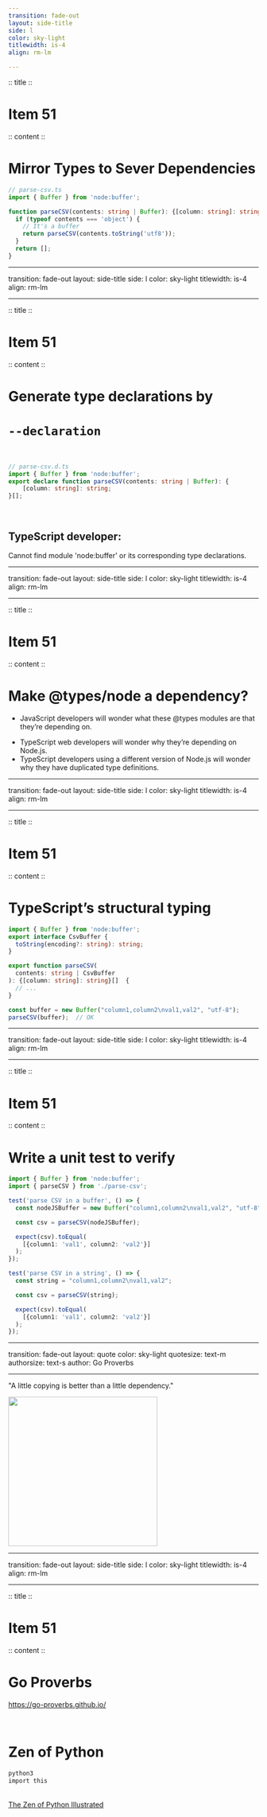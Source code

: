 ```yaml
---
transition: fade-out
layout: side-title
side: l
color: sky-light
titlewidth: is-4
align: rm-lm

---
```

:: title ::

# Item 51

<HachiwareItem2e text="Item 70 (2e)"/>

:: content ::

# Mirror Types to Sever Dependencies


```ts
// parse-csv.ts
import { Buffer } from 'node:buffer';

function parseCSV(contents: string | Buffer): {[column: string]: string}[] {
  if (typeof contents === 'object') {
    // It's a buffer
    return parseCSV(contents.toString('utf8'));
  }
  return [];
}
```

---
transition: fade-out
layout: side-title
side: l
color: sky-light
titlewidth: is-4
align: rm-lm

---
:: title ::

# Item 51

<HachiwareItem2e text="Item 70 (2e)"/>

:: content ::

# Generate type declarations by
# `--declaration`
<br />

```ts
// parse-csv.d.ts
import { Buffer } from 'node:buffer';
export declare function parseCSV(contents: string | Buffer): {
    [column: string]: string;
}[];
```
<br />

<v-click>
<h2>TypeScript developer:</h2>
Cannot find module 'node:buffer' or its corresponding type declarations.
</v-click>

---
transition: fade-out
layout: side-title
side: l
color: sky-light
titlewidth: is-4
align: rm-lm

---
:: title ::

# Item 51

<HachiwareItem2e text="Item 70 (2e)"/>

:: content ::

# Make @types/node a dependency?

- JavaScript developers will wonder what these @types modules are that they’re depending on.

<v-clicks>

- TypeScript web developers will wonder why they’re depending on Node.js.
- TypeScript developers using a different version of Node.js will wonder why they have duplicated type definitions.

</v-clicks>

---
transition: fade-out
layout: side-title
side: l
color: sky-light
titlewidth: is-4
align: rm-lm

---
:: title ::

# Item 51

<HachiwareItem2e text="Item 70 (2e)"/>

:: content ::

# TypeScript’s structural typing

```ts {2-4|2-4,7|all}
import { Buffer } from 'node:buffer';
export interface CsvBuffer {
  toString(encoding?: string): string;
}

export function parseCSV(
  contents: string | CsvBuffer
): {[column: string]: string}[]  {
  // ...
}

const buffer = new Buffer("column1,column2\nval1,val2", "utf-8");
parseCSV(buffer);  // OK
```

---
transition: fade-out
layout: side-title
side: l
color: sky-light
titlewidth: is-4
align: rm-lm

---
:: title ::

# Item 51

<HachiwareItem2e text="Item 70 (2e)"/>

:: content ::

# Write a unit test to verify

```ts {1,2,4-13|1,2,14-23}
import { Buffer } from 'node:buffer';
import { parseCSV } from './parse-csv';

test('parse CSV in a buffer', () => {
  const nodeJSBuffer = new Buffer("column1,column2\nval1,val2", "utf-8")

  const csv = parseCSV(nodeJSBuffer);

  expect(csv).toEqual(
    [{column1: 'val1', column2: 'val2'}]
  );
});

test('parse CSV in a string', () => {
  const string = "column1,column2\nval1,val2";

  const csv = parseCSV(string);

  expect(csv).toEqual(
    [{column1: 'val1', column2: 'val2'}]
  );
});
```

---
transition: fade-out
layout: quote
color: sky-light
quotesize: text-m
authorsize: text-s
author: Go Proverbs

---

"A little copying is better than a little dependency."

<div class="flex justify-center mt-8">
  <img src="/images/ChikawaDraw.png" width="300px" />
  <style>
    .quote_author {
      font-size: 32px;
      font-weight: bold;
    }
    .slidev-layout.quote {
      padding-left: 3.5rem;
    }
  </style>
</div>

---
transition: fade-out
layout: side-title
side: l
color: sky-light
titlewidth: is-4
align: rm-lm

---
:: title ::

# Item 51

<HachiwareItem2e text="Item 70 (2e)"/>

:: content ::

# Go Proverbs

https://go-proverbs.github.io/

<br />

<v-click>

<h1>Zen of Python</h1>

```bash
python3
import this
``` 

<br />
<a href="https://upload.wikimedia.org/wikipedia/commons/d/dc/The_Zen_of_Python_illustrated.png" target="_blank">
The Zen of Python Illustrated
</a>

</v-click>
